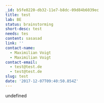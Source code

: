 ```yaml
---
_id: b5fe0220-db32-11e7-b8dc-09d84b6039ec
title: test
lab: BE
status: brainstorming
short-desc: test
needs: tes
content: sasasad
link: ''
contact-name:
  - Maximilian Voigt
  - Maximilian Voigt
contact-email:
  - test@test.de
  - test@test.de
slug: test
date: '2017-12-07T09:40:50.854Z'
---
```

undefined
